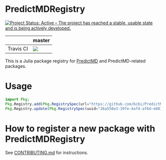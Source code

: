 # PredictMDRegistry

<a href="https://www.repostatus.org/#active"><img src="https://www.repostatus.org/badges/latest/active.svg" alt="Project Status: Active – The project has reached a stable, usable state and is being actively developed." /></a>

<table>
    <thead>
        <tr>
            <th></th>
            <th>master</th>
        </tr>
    </thead>
    <tbody>
        <tr>
            <td>Travis CI</td>
            <td><a href="https://travis-ci.com/bcbi/PredictMDRegistry/branches">
            <img
            src="https://travis-ci.com/bcbi/PredictMDRegistry.svg?branch=master"
            /></a></td>
        </tr>
    </tbody>
</table>

This is a Julia package registry for [PredictMD](https://predictmd.net)
and PredictMD-related packages.

# Usage

```julia
import Pkg;
Pkg.Registry.add(Pkg.RegistrySpec(url="https://github.com/bcbi/PredictMDRegistry.git"));
Pkg.Registry.update(Pkg.RegistrySpec(uuid="26a550a3-39fe-4af4-af6d-e8814c2b6dd9"));
```

# How to register a new package with PredictMDRegistry

See [CONTRIBUTING.md](CONTRIBUTING.md) for instructions.
